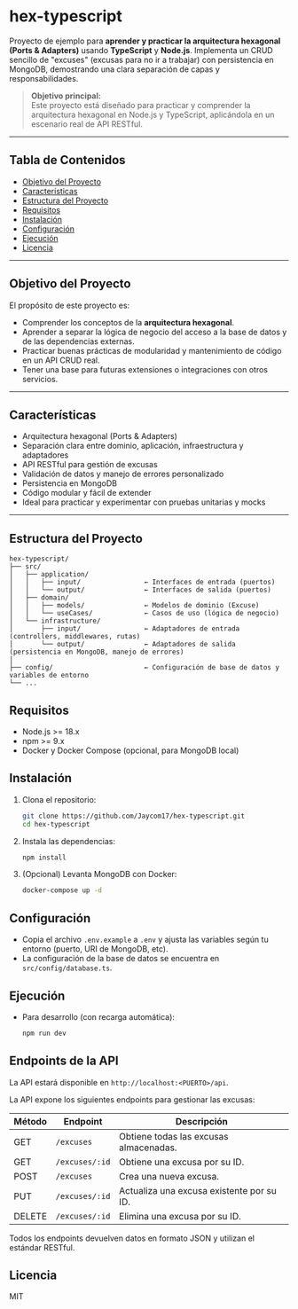 # hex-typescript

Proyecto de ejemplo para **aprender y practicar la arquitectura hexagonal (Ports & Adapters)** usando **TypeScript** y **Node.js**. Implementa un CRUD sencillo de "excuses" (excusas para no ir a trabajar) con persistencia en MongoDB, demostrando una clara separación de capas y responsabilidades.

> **Objetivo principal:**  
> Este proyecto está diseñado para practicar y comprender la arquitectura hexagonal en Node.js y TypeScript, aplicándola en un escenario real de API RESTful.

---

## Tabla de Contenidos

- [Objetivo del Proyecto](#objetivo-del-proyecto)
- [Características](#características)
- [Estructura del Proyecto](#estructura-del-proyecto)
- [Requisitos](#requisitos)
- [Instalación](#instalación)
- [Configuración](#configuración)
- [Ejecución](#ejecución)
- [Licencia](#licencia)

---

## Objetivo del Proyecto

El propósito de este proyecto es:
- Comprender los conceptos de la **arquitectura hexagonal**.
- Aprender a separar la lógica de negocio del acceso a la base de datos y de las dependencias externas.
- Practicar buenas prácticas de modularidad y mantenimiento de código en un API CRUD real.
- Tener una base para futuras extensiones o integraciones con otros servicios.

---

## Características

- Arquitectura hexagonal (Ports & Adapters)
- Separación clara entre dominio, aplicación, infraestructura y adaptadores
- API RESTful para gestión de excusas
- Validación de datos y manejo de errores personalizado
- Persistencia en MongoDB
- Código modular y fácil de extender
- Ideal para practicar y experimentar con pruebas unitarias y mocks

---

## Estructura del Proyecto
```
hex-typescript/
├── src/
│   ├── application/
│   │   ├── input/                ← Interfaces de entrada (puertos)
│   │   └── output/               ← Interfaces de salida (puertos)
│   ├── domain/
│   │   ├── models/               ← Modelos de dominio (Excuse)
│   │   └── useCases/             ← Casos de uso (lógica de negocio)
│   └── infrastructure/
│       ├── input/                ← Adaptadores de entrada (controllers, middlewares, rutas)
│       └── output/               ← Adaptadores de salida (persistencia en MongoDB, manejo de errores)
│
├── config/                       ← Configuración de base de datos y variables de entorno
└── ...
```

## Requisitos
- Node.js >= 18.x
- npm >= 9.x
- Docker y Docker Compose (opcional, para MongoDB local)

## Instalación
1. Clona el repositorio:
   ```bash
   git clone https://github.com/Jaycom17/hex-typescript.git
   cd hex-typescript
   ```
2. Instala las dependencias:
   ```bash
   npm install
   ```
3. (Opcional) Levanta MongoDB con Docker:
   ```bash
   docker-compose up -d
   ```

## Configuración
- Copia el archivo `.env.example` a `.env` y ajusta las variables según tu entorno (puerto, URI de MongoDB, etc).
- La configuración de la base de datos se encuentra en `src/config/database.ts`.

## Ejecución
- Para desarrollo (con recarga automática):
  ```bash
  npm run dev
  ```

## Endpoints de la API

La API estará disponible en `http://localhost:<PUERTO>/api`.

La API expone los siguientes endpoints para gestionar las excusas:

| Método | Endpoint           | Descripción                                  |
|--------|--------------------|----------------------------------------------|
| GET    | `/excuses`         | Obtiene todas las excusas almacenadas.       |
| GET    | `/excuses/:id`     | Obtiene una excusa por su ID.                |
| POST   | `/excuses`         | Crea una nueva excusa.                       |
| PUT    | `/excuses/:id`     | Actualiza una excusa existente por su ID.    |
| DELETE | `/excuses/:id`     | Elimina una excusa por su ID.                |

Todos los endpoints devuelven datos en formato JSON y utilizan el estándar RESTful.

## Licencia
MIT